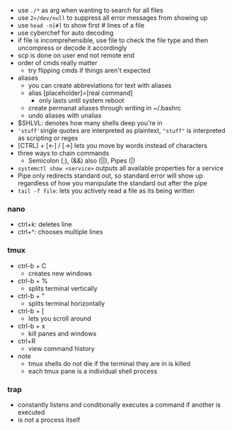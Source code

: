 

- use  ```./*``` as arg when wanting to search for all files 
- use  ```2>/dev/null``` to suppress all error messages from showing up
- use ```head -n[#]``` to show first # lines of a file
- use cyberchef for auto decoding
- if file is incomprehensible, use file to check the file type and then uncompress or decode it accordingly
- scp is done on user end not remote end
- order of cmds really matter
	- try flipping cmds if things aren't expected
- aliases
	- you can create abbreviations for text with aliases
	- alias [placeholder]=[real command]
		- only lasts until system reboot
	- create permanat aliases through writing in ~/.bashrc
	- undo aliases with unalias
- $SHLVL: denotes how many shells deep you're in
- `'stuff'`single quotes are interpreted as plaintext, `"stuff"` is interpreted as scripting or regex
- [CTRL] + [←] / [→]  lets you move by words instead of characters
- three ways to chain commands
	- Semicolon (;), (&&) also (||), Pipes (|)
- `systemctl show <service>` outputs all available properties for a service
- Pipe only redirects standard out, so standard error will show up regardless of how you manipulate the standard out after the pipe
- `tail -f file`: lets you actively read a file as its being written


### nano
- ctrl+k: deletes line
- ctrl+^: chooses multiple lines


### tmux
- ctrl-b + C
	- creates new windows
- ctrl-b + %
	- splits terminal vertically
- ctrl-b + "
	- splits terminal horizontally
- ctrl-b + [
	- lets you scroll around
- ctrl-b + x
	- kill panes and windows
- ctrl+R
	- view command history
- note
	- tmux shells do not die if the terminal they are in is killed
	- each tmux pane is a individual shell process

### trap
- constantly listens and conditionally executes a command if another is executed
- is not a process itself
